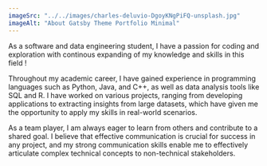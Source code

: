```yaml
---
imageSrc: "../../images/charles-deluvio-DgoyKNgPiFQ-unsplash.jpg"
imageAlt: "About Gatsby Theme Portfolio Minimal"
---
```


As a software and data engineering student, I have a passion for coding and exploration with continous expanding of my knowledge and skills in this field !

Throughout my academic career, I have gained experience in programming languages such as Python, Java, and C++, as well as data analysis tools like SQL and R. I have worked on various projects, ranging from developing applications to extracting insights from large datasets, which have given me the opportunity to apply my skills in real-world scenarios.

As a team player, I am always eager to learn from others and contribute to a shared goal. I believe that effective communication is crucial for success in any project, and my strong communication skills enable me to effectively articulate complex technical concepts to non-technical stakeholders.



